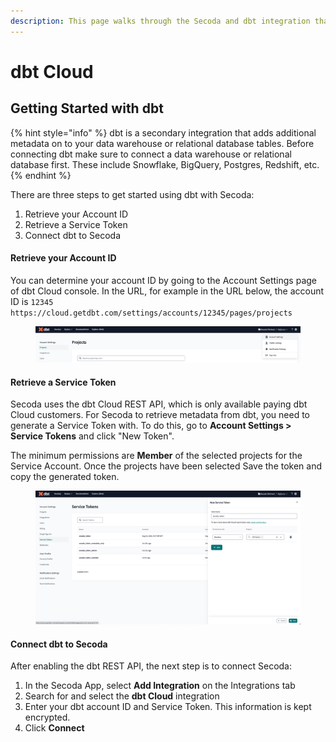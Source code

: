 ```yaml
---
description: This page walks through the Secoda and dbt integration that Secoda supports
---
```


# dbt Cloud

## **Getting Started with dbt** <a href="#h_3a4bfd6458" id="h_3a4bfd6458"></a>

{% hint style="info" %}
dbt is a secondary integration that adds additional metadata on to your data warehouse or relational database tables. Before connecting dbt make sure to connect a data warehouse or relational database first. These include Snowflake, BigQuery, Postgres, Redshift, etc.
{% endhint %}

There are three steps to get started using dbt with Secoda:

1. Retrieve your Account ID
2. Retrieve a Service Token
3. Connect dbt to Secoda

#### **Retrieve your Account ID** <a href="#h_89d08409d1" id="h_89d08409d1"></a>

You can determine your account ID by going to the Account Settings page of dbt Cloud console. In the URL, for example in the URL below, the account ID is `12345 https://cloud.getdbt.com/settings/accounts/12345/pages/projects`

<figure><img src="../../../.gitbook/assets/image (2).png" alt=""><figcaption></figcaption></figure>

#### **Retrieve a Service Token** <a href="#h_a2cb9baed8" id="h_a2cb9baed8"></a>

Secoda uses the dbt Cloud REST API, which is only available paying dbt Cloud customers. For Secoda to retrieve metadata from dbt, you need to generate a Service Token with. To do this, go to **Account Settings > Service Tokens** and click "New Token".&#x20;

The minimum permissions are **Member** of the selected projects for the Service Account. Once the projects have been selected Save the token and copy the generated token.

<figure><img src="../../../.gitbook/assets/image (4).png" alt=""><figcaption></figcaption></figure>

#### **Connect dbt to Secoda** <a href="#h_d49e98be3a" id="h_d49e98be3a"></a>

After enabling the dbt REST API, the next step is to connect Secoda:

1. In the Secoda App, select **Add Integration** on the Integrations tab
2. Search for and select the **dbt Cloud** integration
3. Enter your dbt account ID and Service Token. This information is kept encrypted.
4. Click **Connect**
